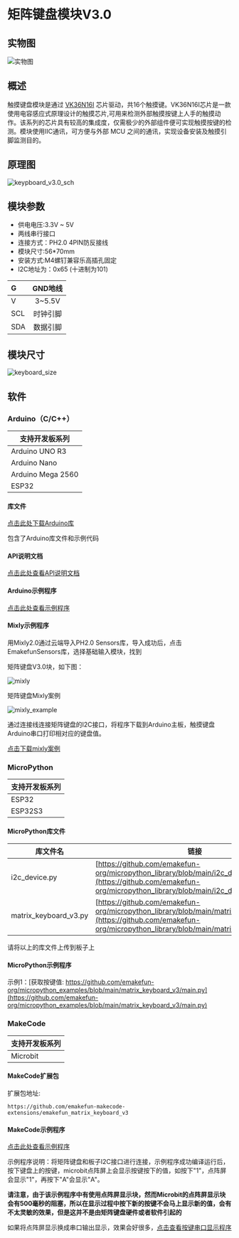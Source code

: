# 矩阵键盘模块V3.0

## 实物图

![实物图](picture/01.jpg)

## 概述

触摸键盘模块是通过 [VK36N16I](zh-cn/ph2.0_sensors/base_input_module/matrix_keyboard_module_v3.0/16键触摸键盘_VK36N16I规格书_V12.pdf ':ignore') 芯片驱动，共16个触摸键。VK36N16I芯片是一款使用电容感应式原理设计的触摸芯片,可用来检测外部触摸按键上人手的触摸动作。该系列的芯片具有较高的集成度，仅需极少的外部组件便可实现触摸按键的检测。模块使用IIC通讯，可方便与外部 MCU 之间的通讯，实现设备安装及触摸引脚监测目的。

## 原理图

![keypboard_v3.0_sch](picture/keypboard_v3.0_sch.png)

## 模块参数

- 供电电压:3.3V ~ 5V
- 两线串行接口
- 连接方式：PH2.0 4PIN防反接线
- 模块尺寸:56*70mm
- 安装方式:M4螺钉兼容乐高插孔固定
- I2C地址为：0x65 (十进制为101)

| G      | GND地线|
| :----- | :---: |
| V    | 3~5.5V |
| SCL   | 时钟引脚|
| SDA   | 数据引脚|

## 模块尺寸

![keyboard_size](picture/keyboard_cad.png)

## 软件

### Arduino（C/C++）

| 支持开发板系列 |
| --- |
| Arduino UNO R3 |
| Arduino Nano |
| Arduino Mega 2560 |
| ESP32 |

#### 库文件

[点击此处下载Arduino库](https://github.com/emakefun-arduino-library/emakefun_matrix_keyboard_v3/archive/refs/tags/latest.zip)

包含了Arduino库文件和示例代码

#### API说明文档

[点击此处查看API说明文档](https://emakefun-arduino-library.github.io/emakefun_matrix_keyboard_v3/class_matrix_keyboard.html)

#### Arduino示例程序

[点击此处查看示例程序](https://emakefun-arduino-library.github.io/emakefun_matrix_keyboard_v3/get_touched_key_8ino-example.html)

#### Mixly示例程序

 用Mixly2.0通过云端导入PH2.0 Sensors库，导入成功后，点击EmakefunSensors库，选择基础输入模块，找到

矩阵键盘V3.0块，如下图：

![mixly](picture/matrix_keyboard_v3.0_mixly.png)

矩阵键盘Mixly案例

![mixly_example](picture/matrix_keyboard_v3.0_mixly_example.png)

通过连接线连接矩阵键盘的I2C接口，将程序下载到Arduino主板，触摸键盘Arduino串口打印相对应的键盘值。

<a href="zh-cn/ph2.0_sensors/base_input_module/matrix_keyboard_module_v3.0/mixly_example.zip" download>点击下载mixly案例</a>

### MicroPython

| 支持开发板系列 |
| --- |
| ESP32 |
| ESP32S3 |

#### MicroPython库文件

| 库文件名 | 链接 |
| --- | --- |
| i2c_device.py | [https://github.com/emakefun-org/micropython_library/blob/main/i2c_device.py](https://github.com/emakefun-org/micropython_library/blob/main/i2c_device.py) |
| matrix_keyboard_v3.py | [https://github.com/emakefun-org/micropython_library/blob/main/matrix_keyboard_v3.py](https://github.com/emakefun-org/micropython_library/blob/main/matrix_keyboard_v3.py) |

请将以上的库文件上传到板子上

#### MicroPython示例程序

示例1：[获取按键值: https://github.com/emakefun-org/micropython_examples/blob/main/matrix_keyboard_v3/main.py](https://github.com/emakefun-org/micropython_examples/blob/main/matrix_keyboard_v3/main.py)

### MakeCode

| 支持开发板系列 |
| --- |
| Microbit |

#### MakeCode扩展包

扩展包地址:

```text
https://github.com/emakefun-makecode-extensions/emakefun_matrix_keyboard_v3
```

#### MakeCode示例程序

[点击此处查看示例程序](https://makecode.microbit.org/_E4Rdk21MdCzL)

示例程序说明：将矩阵键盘和板子I2C接口进行连接，示例程序成功编译运行后，按下键盘上的按键，microbit点阵屏上会显示按键按下的值，如按下"1"，点阵屏会显示"1"，再按下"A"会显示"A"。

**请注意，由于该示例程序中有使用点阵屏显示块，然而Microbit的点阵屏显示块会有500毫秒的阻塞，所以在显示过程中按下新的按键不会马上显示新的值，会有不太灵敏的效果，但是这并不是由矩阵键盘硬件或者软件引起的**

如果将点阵屏显示换成串口输出显示，效果会好很多，[点击查看按键串口显示程序](https://makecode.microbit.org/_54m4wjYdUX6e)
